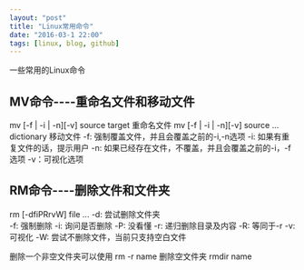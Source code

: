 ```yaml
---
layout: "post"
title: "Linux常用命令"
date: "2016-03-1 22:00"
tags: [linux, blog, github]
---
```

一些常用的Linux命令

## MV命令----重命名文件和移动文件

  mv [-f | -i | -n][-v] source target 重命名文件
  mv [-f | -i | -n][-v] source ... dictionary 移动文件
  -f: 强制覆盖文件，并且会覆盖之前的-i,-n选项
  -i: 如果有重复文件的话，提示用户
  -n: 如果已经存在文件，不覆盖，并且会覆盖之前的-i，-f选项
  -v：可视化选项

<!--more-->  
## RM命令----删除文件和文件夹
  rm [-dfiPRrvW] file ...
  -d: 尝试删除文件夹  
  -f: 强制删除
  -i: 询问是否删除
  -P: 没看懂
  -r: 递归删除目录及内容
  -R: 等同于-r
  -v: 可视化
  -W: 尝试不删除文件，当前只支持空白文件

  删除一个非空文件夹可以使用 rm -r name
  删除空文件夹 rmdir name
